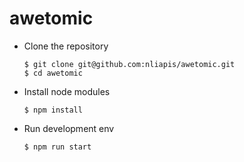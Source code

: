 # awetomic

* Clone the repository

      $ git clone git@github.com:nliapis/awetomic.git
      $ cd awetomic


* Install node modules

      $ npm install
      
* Run development env

      $ npm run start
      
